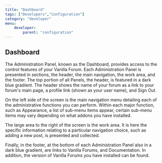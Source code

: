 ```yaml
---
title: "Dashboard"
tags: ["Developers","Configuration"]
category: "developer"
menu:
    developer:
        parent: "configuration"
---
```

## Dashboard

The Administration Panel, known as the Dashboard, provides access to the control features of your Vanilla Forum. Each Administration Panel is presented in sections, the header, the main navigation, the work area, and the footer. The top portion of all Panels, the header, is featured in a dark blue gradient. The header shows the name of your forum as a link to your forum's main page, a profile link (shown as your user name), and Sign Out.

On the left side of the screen is the main navigation menu detailing each of the administrative functions you can perform. Within each major function, such as Appearance, a list of sub-menu items appear, certain sub-menu items may vary depending on what addons you have installed.

The large area to the right of the screen is the work area. It is here the specific information relating to a particular navigation choice, such as adding a new post, is presented and collected.

Finally, in the footer, at the bottom of each Administration Panel also in a dark blue gradient, are links to Vanilla Forums, and Documentation. In addition, the version of Vanilla Forums you have installed can be found.
